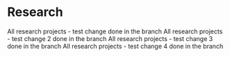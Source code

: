 # Research
All research projects - test change done in the branch
All research projects - test change 2 done in the branch
All research projects - test change 3 done in the branch
All research projects - test change 4 done in the branch
